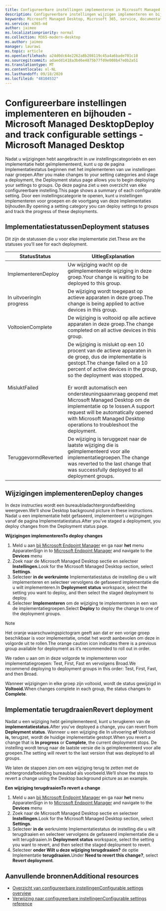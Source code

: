 ```yaml
---
title: Configureerbare instellingen implementeren in Microsoft Managed Desktop
description: Configureerbare instellingen wijzigen implementeren en bijhouden in Microsoft Managed Desktop.
keywords: Microsoft Managed Desktop, Microsoft 365, service, documentatie, implementeren, gefaseerd implementeren, configureerbare instellingen
ms.service: m365-md
author: jaimeo
ms.localizationpriority: normal
ms.collection: M365-modern-desktop
ms.author: jaimeo
manager: laurawi
ms.topic: article
ms.openlocfilehash: a24d0dc64e2262a8b208119c45a4a6bade701c10
ms.sourcegitcommit: adaedd1418a3bd6e4875b77fd9e008b47e0b2a51
ms.translationtype: MT
ms.contentlocale: nl-NL
ms.lasthandoff: 09/18/2020
ms.locfileid: "48104532"
---
```

# <a name="deploy-and-track-configurable-settings---microsoft-managed-desktop"></a><span data-ttu-id="93add-104">Configureerbare instellingen implementeren en bijhouden - Microsoft Managed Desktop</span><span class="sxs-lookup"><span data-stu-id="93add-104">Deploy and track configurable settings - Microsoft Managed Desktop</span></span>

<span data-ttu-id="93add-105">Nadat u wijzigingen hebt aangebracht in uw instellingscategorieën en een implementatie hebt geïmplementeerd, kunt u op de pagina Implementatiestatus beginnen met het implementeren van uw instellingen naar groepen.</span><span class="sxs-lookup"><span data-stu-id="93add-105">After you make changes to your setting categories and stage a deployment, the Deployment status page allows you to begin deploying your settings to groups.</span></span> <span data-ttu-id="93add-106">Op deze pagina ziet u een overzicht van elke configureerbare instelling.</span><span class="sxs-lookup"><span data-stu-id="93add-106">This page shows a summary of each configurable setting.</span></span> <span data-ttu-id="93add-107">Door een instellingscategorie te openen, kunt u instellingen implementeren voor groepen en de voortgang van deze implementaties bijhouden.</span><span class="sxs-lookup"><span data-stu-id="93add-107">By opening a setting category you can deploy settings to groups and track the progress of these deployments.</span></span>

## <a name="deployment-statuses"></a><span data-ttu-id="93add-108">Implementatiestatussen</span><span class="sxs-lookup"><span data-stu-id="93add-108">Deployment statuses</span></span> 

<span data-ttu-id="93add-109">Dit zijn de statussen die u voor elke implementatie ziet.</span><span class="sxs-lookup"><span data-stu-id="93add-109">These are the statuses you’ll see for each deployment.</span></span>

<span data-ttu-id="93add-110">Status</span><span class="sxs-lookup"><span data-stu-id="93add-110">Status</span></span>  | <span data-ttu-id="93add-111">Uitleg</span><span class="sxs-lookup"><span data-stu-id="93add-111">Explanation</span></span> 
--- | --- 
<span data-ttu-id="93add-112">Implementeren</span><span class="sxs-lookup"><span data-stu-id="93add-112">Deploy</span></span> | <span data-ttu-id="93add-113">Uw wijziging wacht op de geïmplementeerde wijziging in deze groep.</span><span class="sxs-lookup"><span data-stu-id="93add-113">Your change is waiting to be deployed to this group.</span></span>
<span data-ttu-id="93add-114">In uitvoering</span><span class="sxs-lookup"><span data-stu-id="93add-114">In progress</span></span> | <span data-ttu-id="93add-115">De wijziging wordt toegepast op actieve apparaten in deze groep.</span><span class="sxs-lookup"><span data-stu-id="93add-115">The change is being applied to active devices in this group.</span></span> 
<span data-ttu-id="93add-116">Voltooien</span><span class="sxs-lookup"><span data-stu-id="93add-116">Complete</span></span> | <span data-ttu-id="93add-117">De wijziging is voltooid op alle actieve apparaten in deze groep.</span><span class="sxs-lookup"><span data-stu-id="93add-117">The change completed on all active devices in this group.</span></span> 
<span data-ttu-id="93add-118">Mislukt</span><span class="sxs-lookup"><span data-stu-id="93add-118">Failed</span></span> | <span data-ttu-id="93add-119">De wijziging is mislukt op een 10 procent van de actieve apparaten in de groep, dus de implementatie is gestopt.</span><span class="sxs-lookup"><span data-stu-id="93add-119">The change failed on a 10 percent of active devices in the group, so the deployment was stopped.</span></span><br><br> <span data-ttu-id="93add-120">Er wordt automatisch een ondersteuningsaanvraag geopend met Microsoft Managed Desktop om de implementatie op te lossen.</span><span class="sxs-lookup"><span data-stu-id="93add-120">A support request will be automatically opened with Microsoft Managed Desktop operations to troubleshoot the deployment.</span></span> 
<span data-ttu-id="93add-121">Teruggevormd</span><span class="sxs-lookup"><span data-stu-id="93add-121">Reverted</span></span> | <span data-ttu-id="93add-122">De wijziging is teruggezet naar de laatste wijziging die is geïmplementeerd voor alle implementatiegroepen.</span><span class="sxs-lookup"><span data-stu-id="93add-122">The change was reverted to the last change that was successfully deployed to all deployment groups.</span></span>

## <a name="deploy-changes"></a><span data-ttu-id="93add-123">Wijzigingen implementeren</span><span class="sxs-lookup"><span data-stu-id="93add-123">Deploy changes</span></span>

<span data-ttu-id="93add-124">In deze instructies wordt een bureaubladachtergrondafbeelding weergeven.</span><span class="sxs-lookup"><span data-stu-id="93add-124">We’ll show Desktop background picture in these instructions.</span></span> <span data-ttu-id="93add-125">Nadat u een implementatie hebt gefaseerd, implementeert u wijzigingen vanaf de pagina Implementatiestatus.</span><span class="sxs-lookup"><span data-stu-id="93add-125">After you’ve staged a deployment, you deploy changes from the Deployment status page.</span></span> 

<span data-ttu-id="93add-126">**Wijzigingen implementeren**</span><span class="sxs-lookup"><span data-stu-id="93add-126">**To deploy changes**</span></span>

1. <span data-ttu-id="93add-127">Meld u aan [bij Microsoft Endpoint Manager](https://endpoint.microsoft.com/) en ga naar **het** menu Apparaten</span><span class="sxs-lookup"><span data-stu-id="93add-127">Sign in to [Microsoft Endpoint Manager](https://endpoint.microsoft.com/) and navigate to the **Devices** menu</span></span>
2. <span data-ttu-id="93add-128">Zoek naar de Microsoft Managed Desktop sectie en selecteer **Instellingen.**</span><span class="sxs-lookup"><span data-stu-id="93add-128">Look for the Microsoft Managed Desktop section, select **Settings**.</span></span>
3. <span data-ttu-id="93add-129">Selecteer **in de werkruimte** Implementatiestatus de instelling die u wilt implementeren en selecteer vervolgens de gefaseerd implementatie die u wilt implementeren.</span><span class="sxs-lookup"><span data-stu-id="93add-129">In **Deployment status** workspace, select the setting you want to deploy, and then select the staged deployment to deploy.</span></span>
4. <span data-ttu-id="93add-130">Selecteer **Implementeren** om de wijziging te implementeren in een van de implementatiegroepen.</span><span class="sxs-lookup"><span data-stu-id="93add-130">Select **Deploy** to deploy the change to one of the deployment groups.</span></span>

> [!NOTE] 
> <span data-ttu-id="93add-131">Het oranje waarschuwingspictogram geeft aan dat er een vorige groep beschikbaar is voor implementatie, omdat het wordt aanbevolen om deze in volgorde uit te rollen.</span><span class="sxs-lookup"><span data-stu-id="93add-131">The orange caution icon indicates there is a previous group available for deployment as it’s recommended to roll out in order.</span></span> 

<!-- Needs picture updated to show MEM ![Deployment status workspace. Trusted sites pane on the right. In the Deployment groups section are three columns: deployment groups, devices, and status. In the status column, "deploy" is highlighted.](../../media/1deployedit.png) -->

<span data-ttu-id="93add-132">We raden u aan om in deze volgorde te implementeren voor implementatiegroepen: Test, First, Fast en vervolgens Broad.</span><span class="sxs-lookup"><span data-stu-id="93add-132">We recommend deploying to deployment groups in this order: Test, First, Fast, and then Broad.</span></span> 

<span data-ttu-id="93add-133">Wanneer wijzigingen in elke groep zijn voltooid, wordt de status gewijzigd in **Voltooid.**</span><span class="sxs-lookup"><span data-stu-id="93add-133">When changes complete in each group, the status changes to **Complete**.</span></span>

<!-- Needs picture updated to show MEM ![Deployment status workspace with columns for date updated, version, test, first, fast, and broad. The Proxy row is expanded, showing a dated setting flagged as "complete" in each of the four deployment groups.](../../media/2completeedit.png) -->

## <a name="revert-deployment"></a><span data-ttu-id="93add-134">Implementatie terugdraaien</span><span class="sxs-lookup"><span data-stu-id="93add-134">Revert deployment</span></span>

<span data-ttu-id="93add-135">Nadat u een wijziging hebt geïmplementeerd, kunt u terugkeren van de **implementatiestatus.**</span><span class="sxs-lookup"><span data-stu-id="93add-135">After you’ve deployed a change, you can revert from **Deployment status**.</span></span> <span data-ttu-id="93add-136">Wanneer u een wijziging die In uitvoering **of** Voltooid **is,** terugzet, wordt de huidige implementatie gestopt.</span><span class="sxs-lookup"><span data-stu-id="93add-136">When you revert a change that is **In progress** or **Complete**, the current deployment stops.</span></span> <span data-ttu-id="93add-137">De instelling wordt terug naar de laatste versie die is geïmplementeerd voor alle groepen.</span><span class="sxs-lookup"><span data-stu-id="93add-137">The setting will revert to the last version that was deployed to all groups.</span></span> 

<span data-ttu-id="93add-138">We laten de stappen zien om een wijziging terug te zetten met de achtergrondafbeelding bureaublad als voorbeeld.</span><span class="sxs-lookup"><span data-stu-id="93add-138">We’ll show the steps to revert a change using the Desktop background picture as an example.</span></span> 

<span data-ttu-id="93add-139">**Een wijziging terugdraaien**</span><span class="sxs-lookup"><span data-stu-id="93add-139">**To revert a change**</span></span>
1. <span data-ttu-id="93add-140">Meld u aan [bij Microsoft Endpoint Manager](https://endpoint.microsoft.com/) en ga naar **het** menu Apparaten</span><span class="sxs-lookup"><span data-stu-id="93add-140">Sign in to [Microsoft Endpoint Manager](https://endpoint.microsoft.com/) and navigate to the **Devices** menu</span></span>
2. <span data-ttu-id="93add-141">Zoek naar de Microsoft Managed Desktop sectie en selecteer **Instellingen.**</span><span class="sxs-lookup"><span data-stu-id="93add-141">Look for the Microsoft Managed Desktop section, select **Settings**.</span></span>
3. <span data-ttu-id="93add-142">Selecteer **in de** werkruimte Implementatiestatus de instelling die u wilt terugdraaien en selecteer vervolgens de gefaseerd implementatie die u wilt terugdraaien.</span><span class="sxs-lookup"><span data-stu-id="93add-142">In **Deployment status** workspace, select the setting you want to revert, and then select the staged deployment to revert.</span></span>
4. <span data-ttu-id="93add-143">Selecteer **onder Wilt u deze wijziging terugdraaien?** de optie Implementatie **terugdraaien.**</span><span class="sxs-lookup"><span data-stu-id="93add-143">Under **Need to revert this change?**, select **Revert deployment**.</span></span>

<!-- Needs picture updated to show MEM ![Deployment status workspace. Browser start pages is selected, opening a pane on the right side with data about the submitted change and its status. At the bottom is the "need to revert this change" area where you can select "Revert deployment."](../../media/3revert.png) -->

## <a name="additional-resources"></a><span data-ttu-id="93add-144">Aanvullende bronnen</span><span class="sxs-lookup"><span data-stu-id="93add-144">Additional resources</span></span>
- [<span data-ttu-id="93add-145">Overzicht van configureerbare instellingen</span><span class="sxs-lookup"><span data-stu-id="93add-145">Configurable settings overview</span></span>](config-setting-overview.md)
- [<span data-ttu-id="93add-146">Verwijzing naar configureerbare instellingen</span><span class="sxs-lookup"><span data-stu-id="93add-146">Configurable settings reference</span></span>](config-setting-ref.md) 

